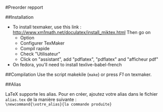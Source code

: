 #Preorder repport

##Installation

* To install texmaker, use this link : http://www.xm1math.net/doculatex/install_miktex.html
Then go on
     * Option
     * Configurer TexMaker
     * Compil rapide
     * Check "Utilisateur"
     * Click on "assistant", add "pdflatex", "pdflatex" and "afficheur pdf" 
* On fedora, you'll need to install texlive-babel-french

##Compilation
Use the script makekile (`make`)  or press *F1* on texmaker.

##Alias

LaTeX supporte les alias. Pour en créer, ajoutez votre alias dans le fichier `alias.tex` de la manière suivante :    
`\newcommand{\votre_alias}{la commande produite}`
